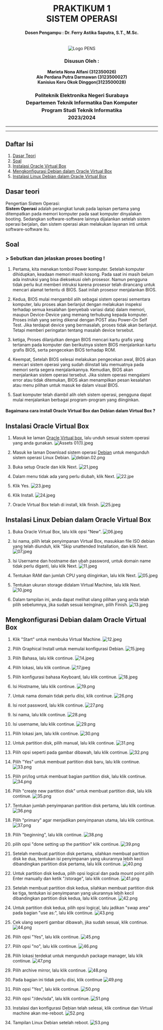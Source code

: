 <div align="center">
  <h1 style="text-align: center;font-weight: bold">PRAKTIKUM 1<br>SISTEM OPERASI</h1>
  <h4 style="text-align: center;">Dosen Pengampu : Dr. Ferry Astika Saputra, S.T., M.Sc.</h4>
</div>
<br />
<div align="center">
  <img src="https://upload.wikimedia.org/wikipedia/id/4/44/Logo_PENS.png" alt="Logo PENS">
  <h3 style="text-align: center;">Disusun Oleh : </h3>
  <p style="text-align: center;">
    <strong>Marieta Nona Alfani (312350026) </strong><br>
    <strong>Ale Perdana Putra Darmawan (3123500027) </strong><br>
    <strong>Kanisius Keru Okok Dinggon(3123500028)</strong>
  </p>
<h3 style="text-align: center;line-height: 1.5">Politeknik Elektronika Negeri Surabaya<br>Departemen Teknik Informatika Dan Komputer<br>Program Studi Teknik Informatika<br>2023/2024</h3>
  <hr><hr>
</div>

## Daftar Isi
1. [Dasar Teori](#Dasar-teori)
2. [Soal](#soal)
3. [Instalasi Oracle Virtual Box](#Instalasi-Oracle-Virtual-Box)
4. [Mengkonfigurasi Debian dalam Oracle Virtual Box](#Mengkonfigurasi-Debian-dalam-Oracle-Virtual-Box)
5. [Instalasi Linux Debian dalam Oracle Virtual Box](#Instalasi-Linux-Debian-dalam-Oracle-Virtual-Box)


## Dasar teori
Pengertian Sistem Operasi:</br>
<strong>Sistem Operasi</strong> adalah perangkat lunak pada lapisan pertama yang ditempatkan pada memori komputer pada saat komputer dinyalakan booting. Sedangkan software-software lainnya dijalankan setelah sistem operasi berjalan, dan sistem operasi akan melakukan layanan inti untuk software-software itu.

## Soal
#### <h3> > Sebutkan dan jelaskan proses booting !</h3>
1. Pertama, kita menekan tombol Power komputer. Setelah komputer dihidupkan, keadaan memori masih kosong. Pada saat ini masih belum ada instruksi yang bisa dieksekusi oleh prosesor. Namun pengguna tidak perlu ikut memberi intruksi karena prosesor telah dirancang untuk mencari alamat tertentu di BIOS. Saat inilah prosesor menjalankan BIOS.

2. Kedua, BIOS mulai mengambil alih sebagai sistem operasi sementara komputer, lalu proses akan berlanjut dengan melakukan inspeksi terhadap semua kesalahan (penyebab variasi data) dalam memori, maupun Device-Device yang memang terhubung kepada komputer. Proses inilah yang sering dikenal dengan POST atau Power-On Self Test. Jika terdapat device yang bermasalah, proses tidak akan berlanjut. Tetapi memberi peringatan tentang masalah device tersebut.

3. ketiga, Proses dilanjutkan dengan BIOS mencari kartu grafis yang tertanam pada komputer dan berikutnya sistem BIOS menjalankan kartu grafis BIOS, serta pengecekan BIOS terhadap ROM.

4. Keempat, Setelah BIOS selesai melakukan pengecekan awal, BIOS akan mencari sistem operasi yang sudah diinstall lalu memuatnya pada memori serta segera menjalankannya. Kemudian, BIOS akan menjalankan sistem operasi tersebut. Jika sistem operasi mengalami error atau tidak ditemukan, BIOS akan menampilkan pesan kesalahan atau menu pilihan untuk masuk ke dalam visual BIOS.

5. Saat komputer telah diambil alih oleh sistem operasi, pengguna dapat mulai menjalankan berbagai program-program yang diinginkan.


#### Bagaimana cara install Oracle Virtual Box dan Debian dalam Virtual Box ?

## Instalasi Oracle Virtual Box
1. Masuk ke laman [Oracle Virtual box](https://www.virtualbox.org/wiki/Downloads), lalu unduh sesuai sistem operasi yang anda gunakan.
![Assets 01(1).jpeg](Assets/01(1).jpeg)

2. Masuk ke laman Download sistem operasi [Debian](https://www.debian.org/download) untuk mengunduh sistem operasi Linux Debian.
   ![debian.02.png](debian.02.png)

3. Buka setup Oracle dan klik Next.
   ![21.jpeg](21.jpeg)

4. Dalam menu tidak ada yang perlu diubah, klik Next.
   ![22.jpe](22.jpeg)

5. Klik Yes.
   ![23.jpeg](23.jpeg)

6. Klik Install.
   ![24.jpeg](24.jpeg)

7. Oracle Virtual Box telah di install, klik finish.
   ![25.jpeg](25.jpeg)

## Instalasi Linux Debian dalam Oracle Virtual Box
1. Buka Oracle Virtual Box, lalu klik opsi "New".
![06.jpeg](06.jpeg)

2. Isi nama, pilih letak penyimpanan Virtual Box, masukkan file ISO debian yang telah diunduh, klik "Skip unattended Installation, dan klik Next.
   ![07.jpeg](07.jpeg)

3. Isi Username dan hostname dan ubah password, untuk domain name tidak perlu diganti, lalu klik Next. 
   ![11.jpeg](11.jpeg)

4. Tentukan RAM dan jumlah CPU yang diinginkan, lalu klik Next.
   ![05.jpeg](05.jpeg)

5. Tentukan ukuran storage didalam Virtual Machine, lalu klik Next.
   ![10.jpeg](10.jpeg)

6. Dalam tampilan ini, anda dapat melihat ulang pilihan yang anda telah pilih sebelumnya, jika sudah sesuai keinginan, pilih Finish.
   ![13.jpeg](13.jpeg)

## Mengkonfigurasi Debian dalam Oracle Virtual Box
1. Klik "Start" untuk membuka Virtual Machine.
![12.jpeg](12.jpeg)

2. Pilih Graphical Install untuk memulai konfigurasi Debian.
   ![15.jpeg](15.jpeg)

3. Pilih Bahasa, lalu klik continue.
   ![14.jpeg](14.jpeg)

4. Pilih lokasi, lalu klik continue.
   ![17.jpeg](17.jpeg)

5. Pilih konfigurasi bahasa Keyboard, lalu klik continue.
   ![18.jpeg](18.jpeg)

6. Isi Hostname, lalu klik continue.
   ![19.png](19.png)

7. Untuk nama domain tidak perlu diisi, klik continue.
   ![26.png](26.png)

9. Isi root password, lalu klik continue.
   ![27.png](27.png)

10. Isi nama, lalu klik continue.
    ![28.png](28.png)

11. Isi username, lalu klik continue.
    ![29.png](29.png)

12. Pilih lokasi jam, lalu klik continue.
    ![30.png](30.png)

13. Untuk partition disk, pilih manual, lalu klik continue.
    ![31.png](31.png)

14. Pilih opsi seperti pada gambar dibawah, lalu klik continue.
    ![32.png](32.png)

15. Pilih "Yes" untuk membuat partition disk baru, lalu klik continue.
    ![33.png](33.png)

16. Pilih pri/log untuk membuat bagian partition disk, lalu klik continue.
    ![34.png](34.png)


17. Pilih "create new partition disk" untuk membuat partition disk, lalu klik continue.
    ![35.png](35.png)

18. Tentukan jumlah penyimpanan partition disk pertama, lalu klik continue.
    ![36.png](36.png)

19. Pilih "primary" agar menjadikan penyimpanan utama, lalu klik continue.
    ![37.png](37.png)

20. Pilih "beginning", lalu klik continue.
    ![38.png](38.png)


21. pilih opsi "done setting up the partition" klik continue.
    ![39.png](39.png)

22. Setelah membuat partition disk pertama, silahkan membuat partition disk ke dua, tentukan isi penyimpanan yang ukurannya lebih kecil dibandingkan partition disk pertama, lalu klik continue.
    ![40.png](40.png)


23. Untuk partition disk kedua, pilih opsi logical dan pada mount point pilih Enter manually dan ketik "/storage", lalu klik continue.
    ![41.png](41.png)

24. Setelah membuat partition disk kedua, silahkan membuat partition disk ke tiga, tentukan isi penyimpanan yang ukurannya lebih kecil dibandingkan partition disk kedua, lalu klik continue.
    ![42.png](42.png)

25. Untuk partition disk kedua, pilih opsi logical, lalu jadikan "swap area" pada bagian "use as:", lalu klik continue.
    ![43.png](43.png)

26. Cek ulang seperti gambar dibawah, jika sudah sesuai, klik continue.
    ![44.png](44.png)
    
28. Pilih opsi "Yes", lalu klik continue.
    ![45.png](45.png)

29. Pilih opsi "no", lalu klik continue.
    ![46.png](46.png)

30. Pilih lokasi terdekat untuk mengunduh package manager, lalu klik continue.
    ![47.png](47.png)

31. Pilih archive mirror, lalu klik continue.
    ![48.png](48.png)
    
33. Pada bagian ini tidak perlu diisi, klik continue
    ![49.png](49.png)

35. Pilih opsi "Yes", lalu klik continue.
    ![50.png](50.png)

37. Pilih opsi "/dev/sda", lalu klik continue.
    ![51.png](51.png)
    
39. Instalasi dan konfigurasi Debian telah selesai, klik continue dan Virtual machine akan me-reboot. 
    ![52.png](52.png)
    
41. Tampilan Linux Debian setelah reboot.
    ![53.png](53.png)
<!---
kanisiusdinggon/kanisiusdinggon is a ✨ special ✨ repository because its `README.md` (this file) appears on your GitHub profile.
You can click the Preview link to take a look at your changes.
--->
